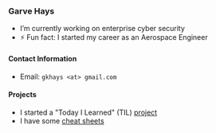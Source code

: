 ### Garve Hays
- I’m currently working on enterprise cyber security
- ⚡ Fun fact: I started my career as an Aerospace Engineer

#### Contact Information
- Email: `gkhays <at> gmail.com`

#### Projects
- I started a "Today I Learned" (TIL) [project](https://github.com/gkhays/til)
- I have some [cheat sheets](https://github.com/gkhays/cheatsheets)

<!--
**gkhays/gkhays** is a ✨ _special_ ✨ repository because its `README.md` (this file) appears on your GitHub profile.
-->
